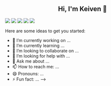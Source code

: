 <h2 align="center">Hi, I'm Keiven 👋</h2>



![](http://github-profile-summary-cards.vercel.app/api/cards/profile-details?username=kpbMarques&theme=default)
![](http://github-profile-summary-cards.vercel.app/api/cards/repos-per-language?username=kpbMarques&theme=default)
![](http://github-profile-summary-cards.vercel.app/api/cards/most-commit-language?username=kpbMarques&theme=default)
![](http://github-profile-summary-cards.vercel.app/api/cards/stats?username=kpbMarques&theme=default)
![](http://github-profile-summary-cards.vercel.app/api/cards/productive-time?username=kpbMarques&theme=default&utcOffset=8)

Here are some ideas to get you started:

- 🔭 I’m currently working on ...
- 🌱 I’m currently learning ...
- 👯 I’m looking to collaborate on ...
- 🤔 I’m looking for help with ...
- 💬 Ask me about ...
- 📫 How to reach me: ...
- 😄 Pronouns: ...
- ⚡ Fun fact: ...
-->

